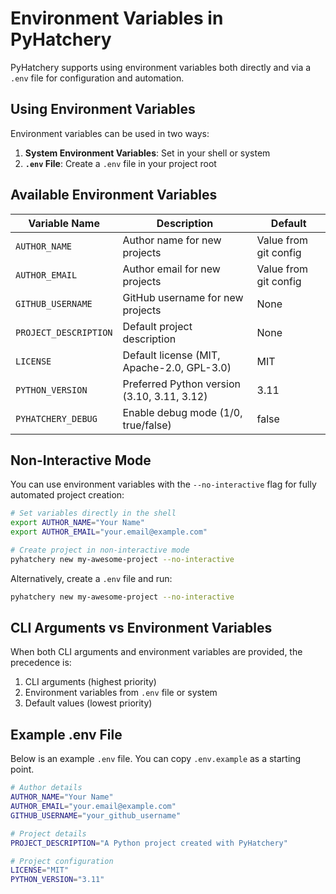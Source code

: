 # Environment Variables in PyHatchery

PyHatchery supports using environment variables both directly and via a `.env` file for configuration and automation.

## Using Environment Variables

Environment variables can be used in two ways:

1. **System Environment Variables**: Set in your shell or system
2. **`.env` File**: Create a `.env` file in your project root

## Available Environment Variables

| Variable Name | Description | Default |
|---------------|-------------|---------|
| `AUTHOR_NAME` | Author name for new projects | Value from git config |
| `AUTHOR_EMAIL` | Author email for new projects | Value from git config |
| `GITHUB_USERNAME` | GitHub username for new projects | None |
| `PROJECT_DESCRIPTION` | Default project description | None |
| `LICENSE` | Default license (MIT, Apache-2.0, GPL-3.0) | MIT |
| `PYTHON_VERSION` | Preferred Python version (3.10, 3.11, 3.12) | 3.11 |
| `PYHATCHERY_DEBUG` | Enable debug mode (1/0, true/false) | false |

## Non-Interactive Mode

You can use environment variables with the `--no-interactive` flag for fully automated project creation:

```bash
# Set variables directly in the shell
export AUTHOR_NAME="Your Name"
export AUTHOR_EMAIL="your.email@example.com"

# Create project in non-interactive mode
pyhatchery new my-awesome-project --no-interactive
```

Alternatively, create a `.env` file and run:

```bash
pyhatchery new my-awesome-project --no-interactive
```

## CLI Arguments vs Environment Variables

When both CLI arguments and environment variables are provided, the precedence is:

1. CLI arguments (highest priority)
2. Environment variables from `.env` file or system
3. Default values (lowest priority)

## Example .env File

Below is an example `.env` file. You can copy `.env.example` as a starting point.

```bash
# Author details
AUTHOR_NAME="Your Name"
AUTHOR_EMAIL="your.email@example.com"
GITHUB_USERNAME="your_github_username"

# Project details
PROJECT_DESCRIPTION="A Python project created with PyHatchery"

# Project configuration
LICENSE="MIT"
PYTHON_VERSION="3.11"
```
